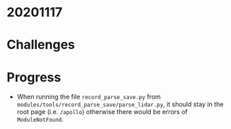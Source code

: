 # 20201117

# Challenges

# Progress
- When running the file `record_parse_save.py` from `modules/tools/record_parse_save/parse_lidar.py`, it should stay in the root page (i.e. `/apollo`) otherwise there would be errors of `ModuleNotFound`.
